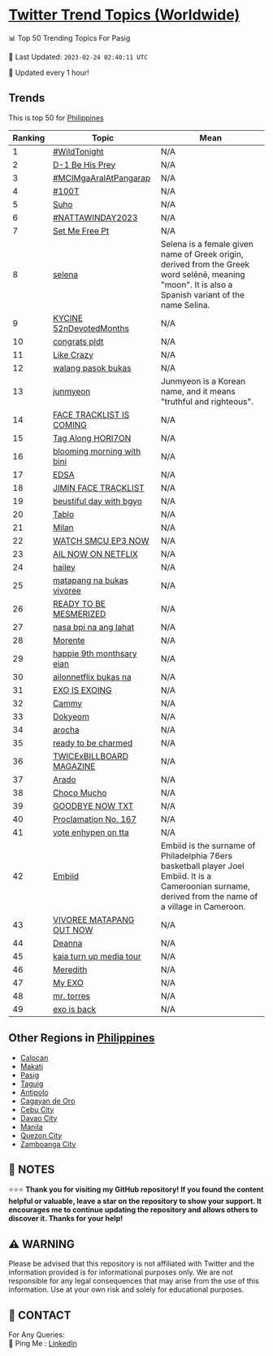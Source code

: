 [Twitter Trend Topics (Worldwide)](https://github.com/ErcinDedeoglu/Twitter-Trend-Topics)
==========


📊 Top 50 Trending Topics For Pasig

📆 Last Updated: `2023-02-24 02:40:11 UTC`

🔧 Updated every 1 hour!


## Trends

This is top 50 for [Philippines](</Philippines>)

| Ranking | Topic | Mean |
| ------- | ------------ | ------------ |
| 1 | [#WildTonight](http://twitter.com/search?q=%23WildTonight) | N/A |
| 2 | [D-1 Be His Prey](http://twitter.com/search?q=D-1+Be+His+Prey) | N/A |
| 3 | [#MCIMgaAralAtPangarap](http://twitter.com/search?q=%23MCIMgaAralAtPangarap) | N/A |
| 4 | [#100T](http://twitter.com/search?q=%23100T) | N/A |
| 5 | [Suho](http://twitter.com/search?q=Suho) | N/A |
| 6 | [#NATTAWINDAY2023](http://twitter.com/search?q=%23NATTAWINDAY2023) | N/A |
| 7 | [Set Me Free Pt](http://twitter.com/search?q=Set+Me+Free+Pt) | N/A |
| 8 | [selena](http://twitter.com/search?q=selena) | Selena is a female given name of Greek origin, derived from the Greek word selēnē, meaning "moon". It is also a Spanish variant of the name Selina. |
| 9 | [KYCINE 52nDevotedMonths](http://twitter.com/search?q=KYCINE+52nDevotedMonths) | N/A |
| 10 | [congrats pldt](http://twitter.com/search?q=congrats+pldt) | N/A |
| 11 | [Like Crazy](http://twitter.com/search?q=Like+Crazy) | N/A |
| 12 | [walang pasok bukas](http://twitter.com/search?q=walang+pasok+bukas) | N/A |
| 13 | [junmyeon](http://twitter.com/search?q=junmyeon) | Junmyeon is a Korean name, and it means "truthful and righteous". |
| 14 | [FACE TRACKLIST IS COMING](http://twitter.com/search?q=FACE+TRACKLIST+IS+COMING) | N/A |
| 15 | [Tag Along HORI7ON](http://twitter.com/search?q=Tag+Along+HORI7ON) | N/A |
| 16 | [blooming morning with bini](http://twitter.com/search?q=blooming+morning+with+bini) | N/A |
| 17 | [EDSA](http://twitter.com/search?q=EDSA) | N/A |
| 18 | [JIMIN FACE TRACKLIST](http://twitter.com/search?q=JIMIN+FACE+TRACKLIST) | N/A |
| 19 | [beustiful day with bgyo](http://twitter.com/search?q=beustiful+day+with+bgyo) | N/A |
| 20 | [Tablo](http://twitter.com/search?q=Tablo) | N/A |
| 21 | [Milan](http://twitter.com/search?q=Milan) | N/A |
| 22 | [WATCH SMCU EP3 NOW](http://twitter.com/search?q=WATCH+SMCU+EP3+NOW) | N/A |
| 23 | [AIL NOW ON NETFLIX](http://twitter.com/search?q=AIL+NOW+ON+NETFLIX) | N/A |
| 24 | [hailey](http://twitter.com/search?q=hailey) | N/A |
| 25 | [matapang na bukas vivoree](http://twitter.com/search?q=matapang+na+bukas+vivoree) | N/A |
| 26 | [READY TO BE MESMERIZED](http://twitter.com/search?q=READY+TO+BE+MESMERIZED) | N/A |
| 27 | [nasa bpi na ang lahat](http://twitter.com/search?q=nasa+bpi+na+ang+lahat) | N/A |
| 28 | [Morente](http://twitter.com/search?q=Morente) | N/A |
| 29 | [happie 9th monthsary eian](http://twitter.com/search?q=happie+9th+monthsary+eian) | N/A |
| 30 | [ailonnetflix bukas na](http://twitter.com/search?q=ailonnetflix+bukas+na) | N/A |
| 31 | [EXO IS EXOING](http://twitter.com/search?q=EXO+IS+EXOING) | N/A |
| 32 | [Cammy](http://twitter.com/search?q=Cammy) | N/A |
| 33 | [Dokyeom](http://twitter.com/search?q=Dokyeom) | N/A |
| 34 | [arocha](http://twitter.com/search?q=arocha) | N/A |
| 35 | [ready to be charmed](http://twitter.com/search?q=ready+to+be+charmed) | N/A |
| 36 | [TWICExBILLBOARD MAGAZINE](http://twitter.com/search?q=TWICExBILLBOARD+MAGAZINE) | N/A |
| 37 | [Arado](http://twitter.com/search?q=Arado) | N/A |
| 38 | [Choco Mucho](http://twitter.com/search?q=Choco+Mucho) | N/A |
| 39 | [GOODBYE NOW TXT](http://twitter.com/search?q=GOODBYE+NOW+TXT) | N/A |
| 40 | [Proclamation No. 167](http://twitter.com/search?q=Proclamation+No.+167) | N/A |
| 41 | [vote enhypen on tta](http://twitter.com/search?q=vote+enhypen+on+tta) | N/A |
| 42 | [Embiid](http://twitter.com/search?q=Embiid) | Embiid is the surname of Philadelphia 76ers basketball player Joel Embiid. It is a Cameroonian surname, derived from the name of a village in Cameroon. |
| 43 | [VIVOREE MATAPANG OUT NOW](http://twitter.com/search?q=VIVOREE+MATAPANG+OUT+NOW) | N/A |
| 44 | [Deanna](http://twitter.com/search?q=Deanna) | N/A |
| 45 | [kaia turn up media tour](http://twitter.com/search?q=kaia+turn+up+media+tour) | N/A |
| 46 | [Meredith](http://twitter.com/search?q=Meredith) | N/A |
| 47 | [My EXO](http://twitter.com/search?q=My+EXO) | N/A |
| 48 | [mr. torres](http://twitter.com/search?q=mr.+torres) | N/A |
| 49 | [exo is back](http://twitter.com/search?q=exo+is+back) | N/A |



## Other Regions in [Philippines](</Philippines>)

* [Calocan](</Philippines/Calocan.md>)
* [Makati](</Philippines/Makati.md>)
* [Pasig](</Philippines/Pasig.md>)
* [Taguig](</Philippines/Taguig.md>)
* [Antipolo](</Philippines/Antipolo.md>)
* [Cagayan de Oro](</Philippines/Cagayan de Oro.md>)
* [Cebu City](</Philippines/Cebu City.md>)
* [Davao City](</Philippines/Davao City.md>)
* [Manila](</Philippines/Manila.md>)
* [Quezon City](</Philippines/Quezon City.md>)
* [Zamboanga City](</Philippines/Zamboanga City.md>)



## 📝 NOTES

⭐⭐⭐ **Thank you for visiting my GitHub repository! If you found the content helpful or valuable, leave a star on the repository to show your support. It encourages me to continue updating the repository and allows others to discover it. Thanks for your help!**


## ⚠️ WARNING

Please be advised that this repository is not affiliated with Twitter and the information provided is for informational purposes only. We are not responsible for any legal consequences that may arise from the use of this information. Use at your own risk and solely for educational purposes.


## 📨 CONTACT

 For Any Queries:  
            🏓 Ping Me : [LinkedIn](https://www.linkedin.com/in/ercindedeoglu/)
